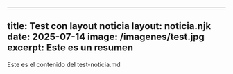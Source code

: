 
---
title: Test con layout noticia
layout: noticia.njk
date: 2025-07-14
image: /imagenes/test.jpg
excerpt: Este es un resumen
---

Este es el contenido del test-noticia.md
